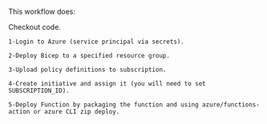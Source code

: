This workflow does:

Checkout code.

    1-Login to Azure (service principal via secrets).

    2-Deploy Bicep to a specified resource group.

    3-Upload policy definitions to subscription.

    4-Create initiative and assign it (you will need to set SUBSCRIPTION_ID).

    5-Deploy Function by packaging the function and using azure/functions-action or azure CLI zip deploy.
